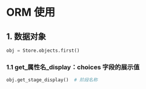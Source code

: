 # ORM 使用

## 1. 数据对象

```py
obj = Store.objects.first()
```

### 1.1 get_属性名_display：choices 字段的展示值

```py
obj.get_stage_display()  # 阶段名称
```
